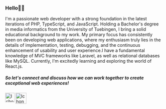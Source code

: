 ### Hello👋🏼
I'm a passionate web developer with a strong foundation in the latest iterations of PHP, TypeScript, and JavaScript. Holding a Bachelor's degree in media informatics from the University of Tuebingen, I bring a solid educational background to my work. 
My primary focus has consistently been on developing web applications, where my enthusiasm truly lies in the details of implementation, testing, debugging, and the continuous enhancement of usability and user experience.I have a fundamental knowledge of MVC frameworks like Laravel, as well as relational databases like MySQL. Currently, I'm excitedly learning and exploring the world of React.js.
<br> 
##### So let's connect and discuss how we can work together to create exceptional web experiences! 
[<img align="left" alt="Ichon | LinkedIn" width="30px" src="https://cdn-icons-png.flaticon.com/256/174/174857.png" />](https://www.linkedin.com/in/jana-kassas/)
[<img align="left" alt="Ichon | Gmail" width="35px" src="https://upload.wikimedia.org/wikipedia/commons/thumb/7/7e/Gmail_icon_%282020%29.svg/1280px-Gmail_icon_%282020%29.svg.png" />](mailto:jana.s.kassas@gmail.com)


